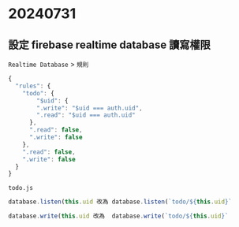 # 20240731

## 設定 firebase realtime database 讀寫權限

`Realtime Database` > `規則`

```js
{
  "rules": {
    "todo": {
    	"$uid": {
        ".write": "$uid === auth.uid",
        ".read": "$uid === auth.uid"
      },     
      ".read": false,
      ".write": false
    },
    ".read": false,
    ".write": false
  }
}
```

`todo.js`

```js
database.listen(this.uid 改為 database.listen(`todo/${this.uid}`

database.write(this.uid 改為  database.write(`todo/${this.uid}`
```
